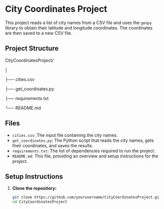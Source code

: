 # City Coordinates Project

This project reads a list of city names from a CSV file and uses the `geopy` library to obtain their latitude and longitude coordinates. The coordinates are then saved to a new CSV file.

## Project Structure

CityCoordinatesProject/

│

├── cities.csv

├── get_coordinates.py

├── requirements.txt

└── README.md





## Files

- `cities.csv`: The input file containing the city names.
- `get_coordinates.py`: The Python script that reads the city names, gets their coordinates, and saves the results.
- `requirements.txt`: The list of dependencies required to run the project.
- `README.md`: This file, providing an overview and setup instructions for the project.

## Setup Instructions

1. **Clone the repository:**

   ```sh
   git clone https://github.com/yourusername/CityCoordinatesProject.git
   cd CityCoordinatesProject


